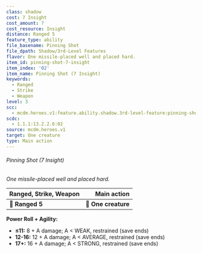 ```yaml
---
class: shadow
cost: 7 Insight
cost_amount: 7
cost_resource: Insight
distance: Ranged 5
feature_type: ability
file_basename: Pinning Shot
file_dpath: Shadow/3rd-Level Features
flavor: One missile-placed well and placed hard.
item_id: pinning-shot-7-insight
item_index: '02'
item_name: Pinning Shot (7 Insight)
keywords:
  - Ranged
  - Strike
  - Weapon
level: 3
scc:
  - mcdm.heroes.v1:feature.ability.shadow.3rd-level-feature:pinning-shot-7-insight
scdc:
  - 1.1.1:13.2.2.6:02
source: mcdm.heroes.v1
target: One creature
type: Main action
---
```


###### Pinning Shot (7 Insight)

*One missile-placed well and placed hard.*

| **Ranged, Strike, Weapon** |     **Main action** |
| -------------------------- | ------------------: |
| **📏 Ranged 5**            | **🎯 One creature** |

**Power Roll + Agility:**

- **≤11:** 8 + A damage; A < WEAK, restrained (save ends)
- **12-16:** 12 + A damage; A < AVERAGE, restrained (save ends)
- **17+:** 16 + A damage; A < STRONG, restrained (save ends)
